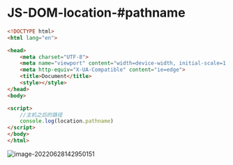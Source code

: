 # JS-DOM-location-#pathname

```html
<!DOCTYPE html>
<html lang="en">

<head>
    <meta charset="UTF-8">
    <meta name="viewport" content="width=device-width, initial-scale=1.0">
    <meta http-equiv="X-UA-Compatible" content="ie=edge">
    <title>Document</title>
    <style></style>
</head>
<body>

<script>
    //主机之后的路径
    console.log(location.pathname)
</script>
</body>
</html>
```

![image-20220628142950151](C:/Users/Administrator.DESKTOP-E0KTJ20/AppData/Roaming/Typora/typora-user-images/image-20220628142950151.png)